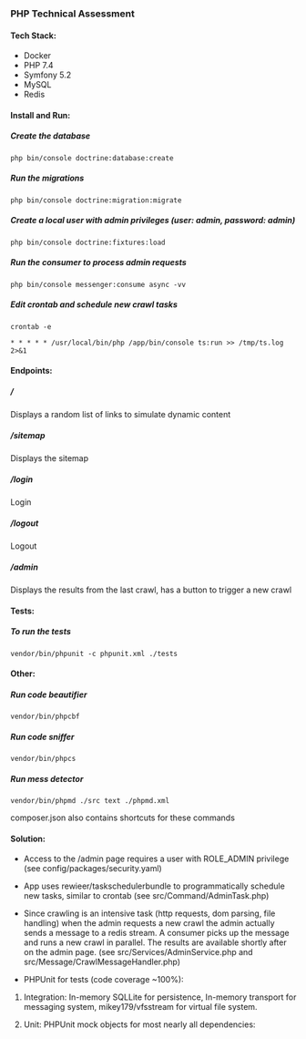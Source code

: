  ### PHP Technical Assessment 

 #### Tech Stack:
- Docker
- PHP 7.4
- Symfony 5.2
- MySQL
- Redis

#### Install and Run:

##### Create the database
```php bin/console doctrine:database:create```


##### Run the migrations
```php bin/console doctrine:migration:migrate```


##### Create a local user with admin privileges (user: admin, password: admin)
```php bin/console doctrine:fixtures:load```


##### Run the consumer to process admin requests
```php bin/console messenger:consume async -vv```


##### Edit crontab and schedule new crawl tasks
```crontab -e```

```* * * * * /usr/local/bin/php /app/bin/console ts:run >> /tmp/ts.log 2>&1```

#### Endpoints:

##### /
Displays a random list of links to simulate dynamic content

##### /sitemap
Displays the sitemap

##### /login
Login

##### /logout
Logout

##### /admin
Displays the results from the last crawl, has a button to trigger a new crawl

#### Tests:

##### To run the tests

```vendor/bin/phpunit -c phpunit.xml ./tests```

#### Other:

##### Run code beautifier 

```vendor/bin/phpcbf```

##### Run code sniffer 

```vendor/bin/phpcs```

##### Run mess detector

```vendor/bin/phpmd ./src text ./phpmd.xml```

composer.json also contains shortcuts for these commands

#### Solution:

- Access to the /admin page requires a user with ROLE_ADMIN privilege (see config/packages/security.yaml)

- App uses rewieer/taskschedulerbundle to programmatically schedule new tasks, similar to crontab (see src/Command/AdminTask.php)

- Since crawling is an intensive task (http requests, dom parsing, file handling) when the admin requests a new crawl the admin actually sends a message to a redis stream. A consumer picks up the message and runs a new crawl in parallel. The results are available shortly after on the admin page. (see src/Services/AdminService.php and src/Message/CrawlMessageHandler.php)

- PHPUnit for tests (code coverage ~100%):
1) Integration: In-memory SQLLite for persistence, In-memory transport for messaging system, mikey179/vfsstream for virtual file system.

2) Unit: PHPUnit mock objects for most nearly all dependencies:







